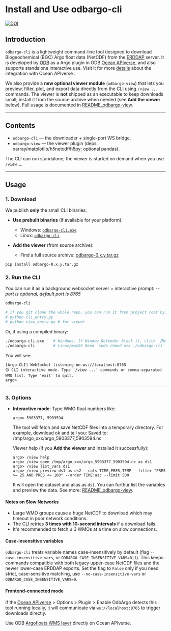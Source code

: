 # Install and Use odbargo-cli

[![DOI](https://zenodo.org/badge/doi/10.5281/zenodo.15655311.svg)](https://doi.org/10.5281/zenodo.15655311)

## Introduction  
`odbargo-cli` is a lightweight command-line tool designed to download Biogeochemical (BGC) Argo float data (NetCDF) from the [ERDDAP](https://erddap.ifremer.fr/erddap/index.html) server.
It is developed by [ODB](https://www.odb.ntu.edu.tw/) as a Argo plugin in ODB [Ocean APIverse](https://api.odb.ntu.edu.tw/hub/), and also supports standalone interactive use.  Visit it for more [details](https://api.odb.ntu.edu.tw/hub/?help=Argo) about the integration with Ocean APIverse . 

We also provide a **new optional viewer module** (`odbargo-view`) that lets you preview, filter, plot, and export data directly from the CLI using `/view ...` commands. The viewer is **not** shipped as an executable to keep downloads small; install it from the source archive when needed (see **Add the viewer** below). Full usage is documented in [README_odbargo-view](https://github.com/cywhale/argo/blob/main/README_odbargo-view.md).

---

## Contents

- `odbargo-cli` — the downloader + single-port WS bridge.
- `odbargo-view` — the viewer plugin (deps: xarray/matplotlib/h5netcdf/h5py; optional pandas).

The CLI can run standalone; the viewer is started on demand when you use `/view …`.

---

## Usage

### 1. Download

We publish **only** the small CLI binaries:

- **Use prebuilt binaries** (if available for your platform):  
  - Windows: [`odbargo-cli.exe`](https://github.com/cywhale/argo/blob/main/dist/win_cli/odbargo-cli.exe)
  - Linux: [`odbargo-cli`](https://github.com/cywhale/argo/blob/main/dist/linux_cli/odbargo-cli)

- **Add the viewer** (from source archive):
  - Find a full source archive: [odbargo-0.x.y.tar.gz](https://github.com/cywhale/argo/tree/main/dist)

```bash
pip install odbargo-0.x.y.tar.gz
```

### 2. Run the CLI

You can run it as a background websocket server + interactive prompt:
*--port is optional, default port is 8765*

```bash
odbargo-cli

# if you git clone the whole repo, you can run it from project root by:
# python cli_entry.py
# python view_entry.py # for viewer
```

Or, if using a compiled binary:

```bash
./odbargo-cli.exe    # Windows. If Window Defender block it, click 【More info】>【Run anyway】
./odbargo-cli        # Linux/macOS Need `sudo chmod u+x ./odbargo-cli` to make it executable in Linux.
```

You will see:

```
[Argo-CLI] WebSocket listening on ws://localhost:8765
🟡 CLI interactive mode. Type '/view ...' commands or comma-separated WMO list. Type 'exit' to quit.
argo>
```

---

### 3. Options

* **Interactive mode**:
  Type WMO float numbers like:

  ```
  argo> 5903377, 5903594
  ```

  The tool will fetch and save NetCDF files into a temporary directory.
  For example, download ok and tell you: Saved to: /tmp/argo_xxx/argo_5903377_5903594.nc

  Viewer help (if you **Add the viewer** and installed it successfully):
  ```
  argo> /view help
  argo> /view open /tmp/argo_xxx/argo_5903377_5903594.nc as ds1
  argo> /view list_vars ds1
  argo> /view preview ds1 as ds2 --cols TIME,PRES,TEMP --filter "PRES >= 25 AND PRES <= 100" --order TIME:asc --limit 500
  ```
  It will open the dataset and alias as `ds1`. You can furthur list the variables and preview the data.
  See more: [README_odbargo-view](https://github.com/cywhale/argo/blob/main/README_odbargo-view.md).
  
#### Notes on Slow Networks

* Large WMO groups cause a huge NetCDF to download which may timeout in poor network conditions.
* The CLI retries **3 times with 10-second intervals** if a download fails.
* It's recommended to fetch ≤ 3 WMOs at a time on slow connections.

#### Case-insensitive variables

`odbargo-cli` treats variable names case-insensitively by default (flag
`--case-insensitive-vars`, or `ODBARGO_CASE_INSENSITIVE_VARS=0|1`). This keeps
commands compatible with both legacy upper-case NetCDF files and the newer
lower-case ERDDAP exports. Set the flag to `False` only if you need strict,
case-sensitive matching, use `--no-case-insensitive-vars` or `ODBARGO_CASE_INSENSITIVE_VARS=0`.

#### Frontend-connected mode
  If the [Ocean APIverse](https://api.odb.ntu.edu.tw/hub/settings) > Options > Plugin > Enable OdbArgo detects this tool running locally, it will communicate via `ws://localhost:8765` to trigger downloads directly.

  Use ODB [Argofloats WMS layer](https://api.odb.ntu.edu.tw/hub/earth/settings?ogcurl=https://ecodata.odb.ntu.edu.tw/geoserver/odbargo/wms&service=WMS&layer=argofloats) directly on Ocean APIverse.
